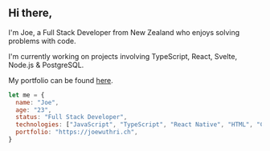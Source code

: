 ## Hi there,

I'm Joe, a Full Stack Developer from New Zealand who enjoys solving problems with code.

I'm currently working on projects involving TypeScript, React, Svelte, Node.js & PostgreSQL.

My portfolio can be found [here](https://joewuthri.ch).

```javascript
let me = {
  name: "Joe",
  age: "23",
  status: "Full Stack Developer",
  technologies: ["JavaScript", "TypeScript", "React Native", "HTML", "CSS", "Node", "SQL", "MongoDB", "SQL", "React", "Svelte"],
  portfolio: "https://joewuthri.ch",
}
```

<!--
**joewuthrich/joewuthrich** is a ✨ _special_ ✨ repository because its `README.md` (this file) appears on your GitHub profile.

Here are some ideas to get you started:

- 🔭 I’m currently working on ...
- 🌱 I’m currently learning ...
- 👯 I’m looking to collaborate on ...
- 🤔 I’m looking for help with ...
- 💬 Ask me about ...
- 📫 How to reach me: ...
- 😄 Pronouns: ...
- ⚡ Fun fact: ...
-->
